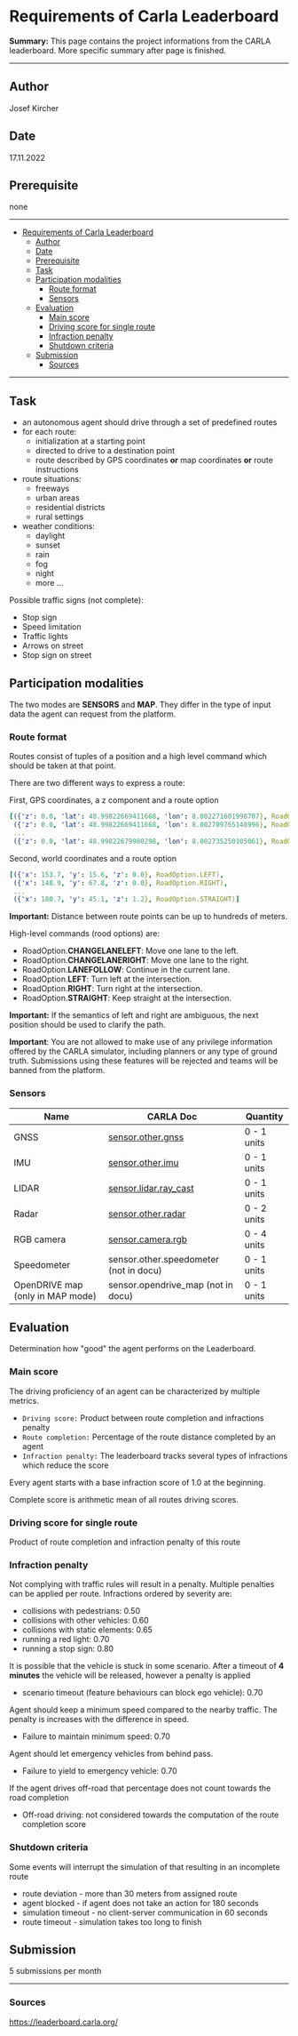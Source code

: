 # Requirements of Carla Leaderboard

**Summary:** This page contains the project informations from the CARLA leaderboard. More specific summary after page is finished.

---

## Author

Josef Kircher

## Date

17.11.2022

## Prerequisite

none

---

<!-- TOC -->
- [Requirements of Carla Leaderboard](#requirements-of-carla-leaderboard)
  - [Author](#author)
  - [Date](#date)
  - [Prerequisite](#prerequisite)
  - [Task](#task)
  - [Participation modalities](#participation-modalities)
    - [Route format](#route-format)
    - [Sensors](#sensors)
  - [Evaluation](#evaluation)
    - [Main score](#main-score)
    - [Driving score for single route](#driving-score-for-single-route)
    - [Infraction penalty](#infraction-penalty)
    - [Shutdown criteria](#shutdown-criteria)
  - [Submission](#submission)
    - [Sources](#sources)
<!-- TOC -->

---

## Task

- an autonomous agent should drive through a set of predefined routes
- for each route:
  - initialization at a starting point
  - directed to drive to a destination point
  - route described by GPS coordinates **or** map coordinates **or** route instructions
- route situations:
  - freeways
  - urban areas
  - residential districts
  - rural settings
- weather conditions:
  - daylight
  - sunset
  - rain
  - fog
  - night
  - more ...

Possible traffic signs (not complete):

- Stop sign
- Speed limitation
- Traffic lights
- Arrows on street
- Stop sign on street

## Participation modalities

The two modes are **SENSORS** and **MAP**. They differ in the type of input data the agent can request from the platform.

### Route format

Routes consist of tuples of a position and a high level command which should be taken at that point.

There are two different ways to express a route:

First, GPS coordinates, a z component and a route option

```yaml
[({'z': 0.0, 'lat': 48.99822669411668, 'lon': 8.002271601998707}, RoadOption.LEFT),
 ({'z': 0.0, 'lat': 48.99822669411668, 'lon': 8.002709765148996}, RoadOption.RIGHT),
 ...
 ({'z': 0.0, 'lat': 48.99822679980298, 'lon': 8.002735250105061}, RoadOption.STRAIGHT)]

```

Second, world coordinates and a route option

```yaml
[({'x': 153.7, 'y': 15.6, 'z': 0.0}, RoadOption.LEFT),
 ({'x': 148.9, 'y': 67.8, 'z': 0.0}, RoadOption.RIGHT),
 ...
 ({'x': 180.7, 'y': 45.1, 'z': 1.2}, RoadOption.STRAIGHT)]

```

**Important:** Distance between route points can be up to hundreds of meters.

High-level commands (rood options) are:

- RoadOption.**CHANGELANELEFT**: Move one lane to the left.
- RoadOption.**CHANGELANERIGHT**: Move one lane to the right.
- RoadOption.**LANEFOLLOW**: Continue in the current lane.
- RoadOption.**LEFT**: Turn left at the intersection.
- RoadOption.**RIGHT**: Turn right at the intersection.
- RoadOption.**STRAIGHT**: Keep straight at the intersection.

**Important:** If the semantics of left and right are ambiguous, the next position should be used to clarify the path.

**Important**: You are not allowed to make use of any privilege information offered by the CARLA simulator, including planners or any type of ground truth. Submissions using these features will be rejected and teams will be banned from the platform.

### Sensors

| Name | CARLA Doc | Quantity |
| --- | --- | --- |
| GNSS| [sensor.other.gnss](https://carla.readthedocs.io/en/latest/ref_sensors/#gnss-sensor) | 0 - 1 units|
| IMU | [sensor.other.imu](https://carla.readthedocs.io/en/latest/ref_sensors/#imu-sensor) | 0 - 1 units|
| LIDAR | [sensor.lidar.ray_cast](https://carla.readthedocs.io/en/latest/ref_sensors/#lidar-sensor) | 0 - 1 units|
| Radar | [sensor.other.radar](https://carla.readthedocs.io/en/latest/ref_sensors/#radar-sensor) | 0 - 2 units |
| RGB camera | [sensor.camera.rgb](https://carla.readthedocs.io/en/latest/ref_sensors/#rgb-camera) | 0 - 4 units|
|Speedometer| sensor.other.speedometer (not in docu) | 0 - 1 units|
| OpenDRIVE map (only in MAP mode)| sensor.opendrive_map (not in docu) | 0 - 1 units|

## Evaluation

Determination how "good" the agent performs on the Leaderboard.

### Main score

The driving proficiency of an agent can be characterized by multiple metrics.

- `Driving score:` Product between route completion and infractions penalty
- `Route completion:` Percentage of the route distance completed by an agent
- `Infraction penalty:` The leaderboard tracks several types of infractions which reduce the score

Every agent starts with a base infraction score of 1.0 at the beginning.

Complete score is arithmetic mean of all routes driving scores.

### Driving score for single route

Product of route completion and infraction penalty of this route

### Infraction penalty

Not complying with traffic rules will result in a penalty. Multiple penalties can be applied per route. Infractions ordered by severity are:

- collisions with pedestrians: 0.50
- collisions with other vehicles: 0.60
- collisions with static elements: 0.65
- running a red light: 0.70
- running a stop sign: 0.80

It is possible that the vehicle is stuck in some scenario. After a timeout of **4 minutes** the vehicle will be released, however a penalty is applied

- scenario timeout (feature behaviours can block ego vehicle): 0.70

Agent should keep a minimum speed compared to the nearby traffic. The penalty is increases with the difference in speed.

- Failure to maintain minimum speed: 0.70

Agent should let emergency vehicles from behind pass.

- Failure to yield to emergency vehicle: 0.70

If the agent drives off-road that percentage does not count towards the road completion

- Off-road driving: not considered towards the computation of the route completion score

### Shutdown criteria

Some events will interrupt the simulation of that resulting in an incomplete route

- route deviation - more than 30 meters from assigned route
- agent blocked - if agent does not take an action for 180 seconds
- simulation timeout - no client-server communication in 60 seconds
- route timeout - simulation takes too long to finish

## Submission

5 submissions per month

---

### Sources

<https://leaderboard.carla.org/>
